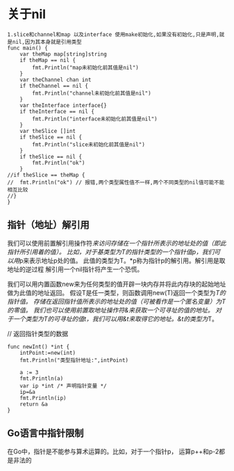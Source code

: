 
# 关于nil

```
1.slice和channel和map 以及interface 使用make初始化,如果没有初始化,只是声明,就是nil,因为其本身就是引用类型
func main() {
	var theMap map[string]string
    if theMap == nil {
        fmt.Println("map未初始化前其值是nil")
    }
    var theChannel chan int
    if theChannel == nil {
        fmt.Println("channel未初始化前其值是nil")
    }
    var theInterface interface{}
    if theInterface == nil {
        fmt.Println("interface未初始化前其值是nil")
    }
    var theSlice []int
    if theSlice == nil {
        fmt.Println("slice未初始化前其值是nil")
    }
    if theSlice == nil {
        fmt.Println("ok")
    }
//if theSlice == theMap {
//	fmt.Println("ok") // 报错,两个类型属性值不一样,两个不同类型的nil值可能不能相互比较
//}
}
```
## 指针（地址）解引用
我们可以使用前置解引用操作符*来访问存储在一个指针所表示的地址处的值（即此指针所引用着的值）。
比如，对于基类型为T的指针类型的一个指针值p，我们可以用*p来表示地址p处的值。
此值的类型为T。*p称为指针p的解引用。解引用是取地址的逆过程
解引用一个nil指针将产生一个恐慌。

我们可以用内置函数new来为任何类型的值开辟一块内存并将此内存块的起始地址做为此值的地址返回。
假设T是任一类型，则函数调用new(T)返回一个类型为*T的指针值。 存储在返回指针值所表示的地址处的值（可被看作是一个匿名变量）为T的零值。
我们也可以使用前置取地址操作符&来获取一个可寻址的值的地址。
对于一个类型为T的可寻址的值t，我们可以用&t来取得它的地址。&t的类型为*T。

// 返回指针类型的数据

```
func newInt() *int {
    intPoint:=new(int)
	fmt.Println("类型指针地址:",intPoint)

	a := 3
	fmt.Println(a)
	var ip *int /* 声明指针变量 */
	ip=&a
	fmt.Println(ip)
	return &a
}

```

## Go语言中指针限制
在Go中，指针是不能参与算术运算的。比如，对于一个指针p， 运算p++和p-2都是非法的

